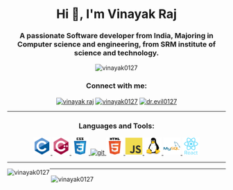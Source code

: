 <h1 align="center">Hi 👋, I'm Vinayak Raj</h1>
<h3 align="center">A passionate Software developer from India, Majoring in Computer science and engineering, from SRM institute of science and technology.</h3>

<p align="center"> <img src="https://komarev.com/ghpvc/?username=vinayak0127&label=Profile%20views&color=0e75b6&style=flat" alt="vinayak0127" /> </p>

<h3 align="center">Connect with me:</h3>
<p align="center">
<a href="https://linkedin.com/in/vinayak-raj-9564451a9" target="blank"><img align="center" src="https://raw.githubusercontent.com/rahuldkjain/github-profile-readme-generator/master/src/images/icons/Social/linked-in-alt.svg" alt="vinayak raj" height="30" width="40" /></a>
<a href="https://www.codechef.com/users/vinayak0127" target="blank"><img align="center" src="https://cdn.jsdelivr.net/npm/simple-icons@3.1.0/icons/codechef.svg" alt="vinayak0127" height="30" width="40" /></a>
<a href="https://codeforces.com/profile/dr.evil0127" target="blank"><img align="center" src="https://cdn.jsdelivr.net/npm/simple-icons@3.0.1/icons/codeforces.svg" alt="dr.evil0127" height="30" width="40" /></a>
</p>
<hr>
<h3 align="center">Languages and Tools:</h3>
<p align="center"> <a href="https://www.cprogramming.com/" target="_blank"> <img src="https://raw.githubusercontent.com/devicons/devicon/master/icons/c/c-original.svg" alt="c" width="40" height="40"/> </a> <a href="https://www.w3schools.com/cpp/" target="_blank"> <img src="https://raw.githubusercontent.com/devicons/devicon/master/icons/cplusplus/cplusplus-original.svg" alt="cplusplus" width="40" height="40"/> </a> <a href="https://www.w3schools.com/css/" target="_blank"> <img src="https://raw.githubusercontent.com/devicons/devicon/master/icons/css3/css3-original-wordmark.svg" alt="css3" width="40" height="40"/> </a> <a href="https://git-scm.com/" target="_blank"> <img src="https://www.vectorlogo.zone/logos/git-scm/git-scm-icon.svg" alt="git" width="40" height="40"/> </a> <a href="https://www.w3.org/html/" target="_blank"> <img src="https://raw.githubusercontent.com/devicons/devicon/master/icons/html5/html5-original-wordmark.svg" alt="html5" width="40" height="40"/> </a> <a href="https://developer.mozilla.org/en-US/docs/Web/JavaScript" target="_blank"> <img src="https://raw.githubusercontent.com/devicons/devicon/master/icons/javascript/javascript-original.svg" alt="javascript" width="40" height="40"/> </a> <a href="https://www.linux.org/" target="_blank"> <img src="https://raw.githubusercontent.com/devicons/devicon/master/icons/linux/linux-original.svg" alt="linux" width="40" height="40"/> </a> <a href="https://www.mysql.com/" target="_blank"> <img src="https://raw.githubusercontent.com/devicons/devicon/master/icons/mysql/mysql-original-wordmark.svg" alt="mysql" width="40" height="40"/> </a> <a href="https://reactjs.org/" target="_blank"> <img src="https://raw.githubusercontent.com/devicons/devicon/master/icons/react/react-original-wordmark.svg" alt="react" width="40" height="40"/> </a></p>
<hr>
<p><img  align="left" src="https://github-readme-stats.vercel.app/api/top-langs?username=vinayak0127&show_icons=true&locale=en&layout=compact" alt="vinayak0127" /></p>
<hr>
<p>&nbsp;<img align="center"  src="https://github-readme-stats.vercel.app/api?username=vinayak0127&show_icons=true&locale=en" alt="vinayak0127" /></p>
